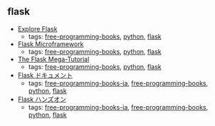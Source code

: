 flask 
---
* [Explore Flask](https://exploreflask.com)
    * tags: [free-programming-books](../tags/free-programming-books.md), [python](../tags/python.md), [flask](../tags/flask.md)
* [Flask Microframework](http://flask.pocoo.org/docs/0.10/tutorial/)
    * tags: [free-programming-books](../tags/free-programming-books.md), [python](../tags/python.md), [flask](../tags/flask.md)
* [The Flask Mega-Tutorial](http://blog.miguelgrinberg.com/post/the-flask-mega-tutorial-part-i-hello-world)
    * tags: [free-programming-books](../tags/free-programming-books.md), [python](../tags/python.md), [flask](../tags/flask.md)
* [Flask ドキュメント](http://flask-docs-ja.readthedocs.org)
    * tags: [free-programming-books-ja](../tags/free-programming-books-ja.md), [free-programming-books](../tags/free-programming-books.md), [python](../tags/python.md), [flask](../tags/flask.md)
* [Flask ハンズオン](http://methane.github.io/flask-handson/)
    * tags: [free-programming-books-ja](../tags/free-programming-books-ja.md), [free-programming-books](../tags/free-programming-books.md), [python](../tags/python.md), [flask](../tags/flask.md)
